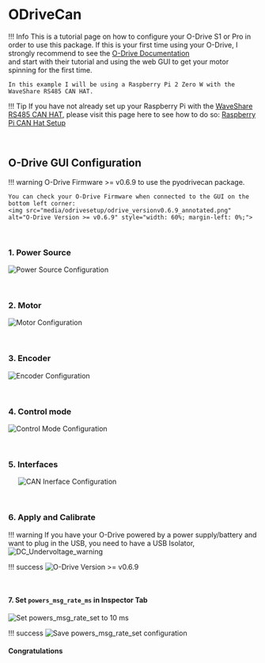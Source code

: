 # ODriveCan

!!! Info This is a tutorial page on how to configure your O-Drive S1 or Pro in order to use this package. 
    If this is your first time using your O-Drive, I strongly recommend to see the [O-Drive Documentation](https://docs.odriverobotics.com/v/latest/guides/getting-started.html)  
    and start with their tutorial and using the web GUI to get your motor spinning for the first time.

  
    In this example I will be using a Raspberry Pi 2 Zero W with the WaveShare RS485 CAN HAT.


!!! Tip 
    If you have not already set up your Raspberry Pi with the [WaveShare RS485 CAN HAT](https://www.amazon.com/RS485-CAN-HAT-Long-Distance-Communication/dp/B07VMB1ZKH/ref=sr_1_3?crid=1DIYQ9H0DCFZX&keywords=waveshare+RS485+CAN+HAT&qid=1707694015&s=electronics&sprefix=waveshare+rs485+can+hat+%2Celectronics%2C97&sr=1-3), please visit this page here to see how to do so: [Raspberry Pi CAN Hat Setup](./piCANHatSetup.md)

&nbsp;

## O-Drive GUI Configuration 

!!! warning O-Drive Firmware >= v0.6.9 to use the pyodrivecan package.
     
    You can check your O-Drive Firmware when connected to the GUI on the bottom left corner:
    <img src="media/odrivesetup/odrive_versionv0.6.9_annotated.png" alt="O-Drive Version >= v0.6.9" style="width: 60%; margin-left: 0%;">
    

&nbsp;

### 1. Power Source


![Power Source Configuration](media/odrivesetup/POWER_SOURCE_Configuration_ANNOTATED.png)

&nbsp;
### 2. Motor 


![Motor Configuration](media/odrivesetup/MOTOR_Configuration_ANNOTATED.png)

&nbsp;
### 3. Encoder 

![Encoder Configuration](media/odrivesetup/ENCODER_Configuration_ANNOTATED.png)


&nbsp;
### 4. Control mode

![Control Mode Configuration](media/odrivesetup/CONTROL_MODE_Configuration_ANNOTATED.png)


&nbsp;
### 5. Interfaces 


<img src="media/odrivesetup/INTERFACES_Configuration_ANNOTATED.png" alt="CAN Inerface Configuration" style="margin-left: 20px;">



&nbsp;
### 6. Apply and Calibrate 

!!! warning
    If you have your O-Drive powered by a power supply/battery and want to plug in the USB, you need to have a USB Isolator, 
    ![DC_Undervoltage_warning](media/odrivesetup/APPLY&CALIBRATE_Configuration_noDCBusVoltage_Error_ANNOTATED.png)

!!!  success
    ![O-Drive Version >= v0.6.9](media/odrivesetup/APPLY&CALIBRATE_COMPLETED_Configuration_ANNOTATED.png)




&nbsp;
#### 7. Set `powers_msg_rate_ms` in Inspector Tab


![Set powers_msg_rate_set to 10 ms](media/odrivesetup/INSPECTOR_pwrs_msg_rate_set_ANNOTATED_pt1.png)

!!!  success
    ![Save powers_msg_rate_set configuration](media/odrivesetup/INSPECTOR_save_configuration_ANNOTATED.png)

#### Congratulations 
